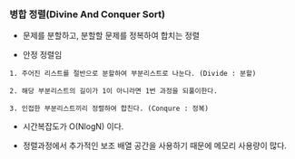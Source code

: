 ### 병합 정렬(Divine And Conquer Sort)

- 문제를 분할하고, 분할할 문제를 정복하여 합치는 정렬

- 안정 정렬임


```TEXT
1. 주어진 리스트를 절반으로 분할하여 부분리스트로 나눈다. (Divide : 분할)

2. 해당 부분리스트의 길이가 1이 아니라면 1번 과정을 되풀이한다.

3. 인접한 부분리스트끼리 정렬하여 합친다. (Conqure : 정복)
```

- 시간복잡도가 O(NlogN) 이다.


- 정렬과정에서 추가적인 보조 배열 공간을 사용하기 때문에 메모리 사용량이 많다.